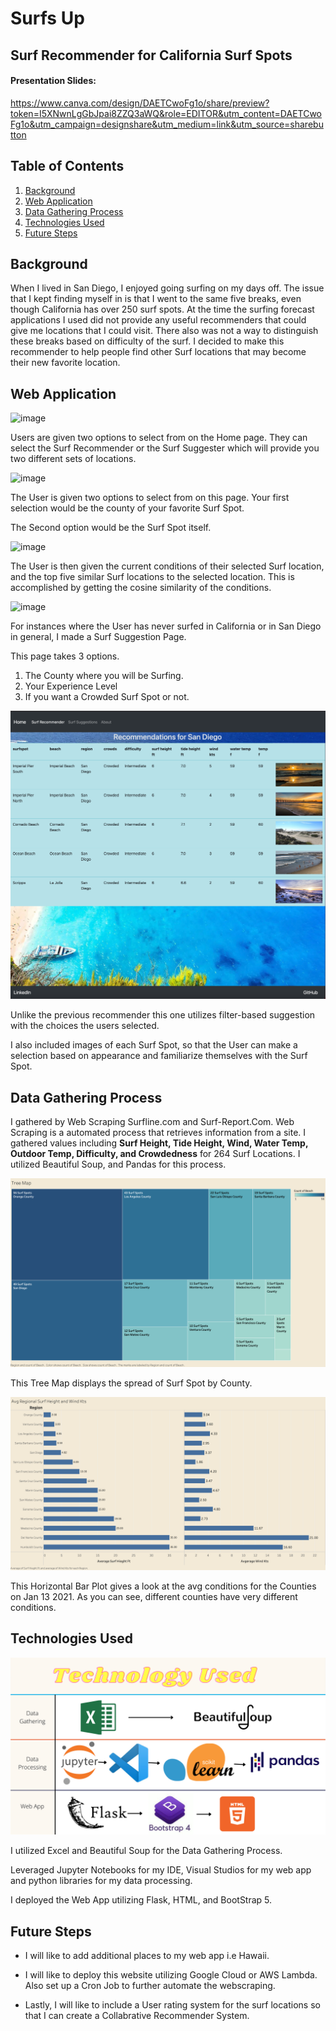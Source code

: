 # Surfs Up

## Surf Recommender for California Surf Spots

#### Presentation Slides:
https://www.canva.com/design/DAETCwoFg1o/share/preview?token=I5XNwnLgGbJpai8ZZQ3aWQ&role=EDITOR&utm_content=DAETCwoFg1o&utm_campaign=designshare&utm_medium=link&utm_source=sharebutton

## Table of Contents
1. [Background](#background)
2. [Web Application](#web-application)
3. [Data Gathering Process](#data-gathering-process)
4. [Technologies Used](#technologies-used)
5. [Future Steps](#future-steps)

## Background

When I lived in San Diego, I enjoyed going surfing on my days off. The issue that I kept finding myself in is that I went to the same five breaks, even though California has over 250 surf spots. At the time the surfing forecast applications I used did not provide any useful recommenders that could give me locations that I could visit. There also was not a way to distinguish these breaks based on difficulty of the surf. I decided to make this recommender to help people find other Surf locations that may become their new favorite location.

## Web Application 

![image](images/Home.png)

Users are given two options to select from on the Home page. They can select the Surf Recommender or the Surf Suggester  which will provide you two different sets of locations.

![image](images/Surf_Choice.png)

The User is given two options to select from on this page. Your first selection would be the county of your favorite Surf Spot.

The Second option would be the Surf Spot itself.

![image](images/Cosine_Rec.png)

The User is then given the current conditions of their selected Surf location, and the top five similar Surf locations to the selected location. This is accomplished by getting the cosine similarity of the conditions.

![image](images/Surf_Suggestion.png)

For instances where the User has never surfed in California or in San Diego in general, I made a Surf Suggestion  Page.

This page takes 3 options.

1. The County where you will be Surfing.
2. Your Experience Level
3. If you want a Crowded Surf Spot or not.

![image](images/Suggestion.png)

Unlike the previous recommender this one utilizes filter-based suggestion with the choices the users selected.

I also included images of each Surf Spot, so that the User can make a selection based on appearance  and familiarize themselves with the Surf Spot.

## Data Gathering Process

I gathered by Web Scraping Surfline.com and Surf-Report.Com. Web Scraping is a automated process that retrieves information from a site. I gathered values including **Surf Height, Tide Height, Wind, Water Temp, Outdoor Temp, Difficulty, and Crowdedness** for 264 Surf Locations. I utilized Beautiful Soup, and Pandas for this process.

![image](images/treemap.png)

This Tree Map displays the spread of Surf Spot by County. 

![image](images/hbar.png)

This Horizontal Bar Plot gives a look at the avg conditions for the Counties on Jan 13 2021. As you can see, different counties have very different conditions.

## Technologies Used

![image](images/Tech-Used.png)

I utilized Excel and Beautiful Soup for the Data Gathering Process.

Leveraged Jupyter Notebooks for my IDE, Visual Studios for my web app and python libraries  for my data processing.

I deployed the Web App utilizing Flask, HTML, and BootStrap 5.

## Future Steps

- I will like to add additional places to my web app i.e Hawaii.

- I will like to deploy this website utilizing Google Cloud or AWS Lambda. Also set up a Cron Job to further automate the webscraping.

- Lastly, I will like to include a User rating system for the surf locations so that I can create a Collabrative Recommender System.




